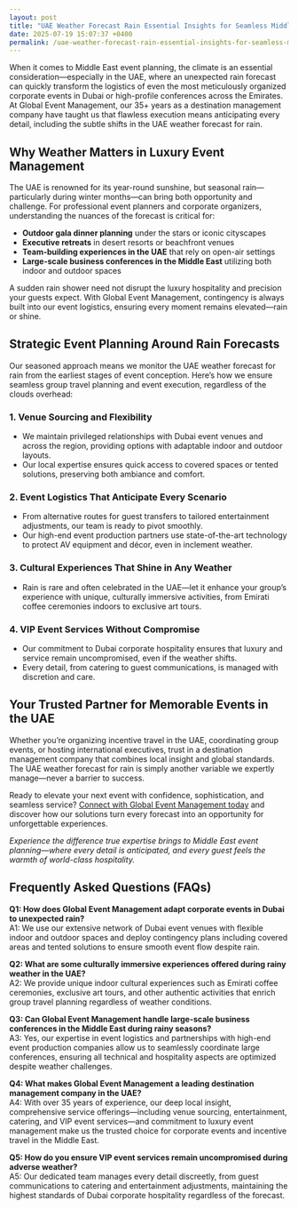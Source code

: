 ```yaml
---
layout: post
title: "UAE Weather Forecast Rain Essential Insights for Seamless Middle East Event Planning"
date: 2025-07-19 15:07:37 +0400
permalink: /uae-weather-forecast-rain-essential-insights-for-seamless-middle-east-event-planning/
---
```

When it comes to Middle East event planning, the climate is an essential consideration—especially in the UAE, where an unexpected rain forecast can quickly transform the logistics of even the most meticulously organized corporate events in Dubai or high-profile conferences across the Emirates. At Global Event Management, our 35+ years as a destination management company have taught us that flawless execution means anticipating every detail, including the subtle shifts in the UAE weather forecast for rain.

## Why Weather Matters in Luxury Event Management

The UAE is renowned for its year-round sunshine, but seasonal rain—particularly during winter months—can bring both opportunity and challenge. For professional event planners and corporate organizers, understanding the nuances of the forecast is critical for:

- **Outdoor gala dinner planning** under the stars or iconic cityscapes  
- **Executive retreats** in desert resorts or beachfront venues  
- **Team-building experiences in the UAE** that rely on open-air settings  
- **Large-scale business conferences in the Middle East** utilizing both indoor and outdoor spaces  

A sudden rain shower need not disrupt the luxury hospitality and precision your guests expect. With Global Event Management, contingency is always built into our event logistics, ensuring every moment remains elevated—rain or shine.

## Strategic Event Planning Around Rain Forecasts

Our seasoned approach means we monitor the UAE weather forecast for rain from the earliest stages of event conception. Here’s how we ensure seamless group travel planning and event execution, regardless of the clouds overhead:

### 1. Venue Sourcing and Flexibility

- We maintain privileged relationships with Dubai event venues and across the region, providing options with adaptable indoor and outdoor layouts.  
- Our local expertise ensures quick access to covered spaces or tented solutions, preserving both ambiance and comfort.

### 2. Event Logistics That Anticipate Every Scenario

- From alternative routes for guest transfers to tailored entertainment adjustments, our team is ready to pivot smoothly.  
- Our high-end event production partners use state-of-the-art technology to protect AV equipment and décor, even in inclement weather.

### 3. Cultural Experiences That Shine in Any Weather

- Rain is rare and often celebrated in the UAE—let it enhance your group’s experience with unique, culturally immersive activities, from Emirati coffee ceremonies indoors to exclusive art tours.

### 4. VIP Event Services Without Compromise

- Our commitment to Dubai corporate hospitality ensures that luxury and service remain uncompromised, even if the weather shifts.  
- Every detail, from catering to guest communications, is managed with discretion and care.

## Your Trusted Partner for Memorable Events in the UAE

Whether you’re organizing incentive travel in the UAE, coordinating group events, or hosting international executives, trust in a destination management company that combines local insight and global standards. The UAE weather forecast for rain is simply another variable we expertly manage—never a barrier to success.

Ready to elevate your next event with confidence, sophistication, and seamless service? [Connect with Global Event Management today](https://geventm.com/) and discover how our solutions turn every forecast into an opportunity for unforgettable experiences.

*Experience the difference true expertise brings to Middle East event planning—where every detail is anticipated, and every guest feels the warmth of world-class hospitality.*

## Frequently Asked Questions (FAQs)

**Q1: How does Global Event Management adapt corporate events in Dubai to unexpected rain?**  
A1: We use our extensive network of Dubai event venues with flexible indoor and outdoor spaces and deploy contingency plans including covered areas and tented solutions to ensure smooth event flow despite rain.

**Q2: What are some culturally immersive experiences offered during rainy weather in the UAE?**  
A2: We provide unique indoor cultural experiences such as Emirati coffee ceremonies, exclusive art tours, and other authentic activities that enrich group travel planning regardless of weather conditions.

**Q3: Can Global Event Management handle large-scale business conferences in the Middle East during rainy seasons?**  
A3: Yes, our expertise in event logistics and partnerships with high-end event production companies allow us to seamlessly coordinate large conferences, ensuring all technical and hospitality aspects are optimized despite weather challenges.

**Q4: What makes Global Event Management a leading destination management company in the UAE?**  
A4: With over 35 years of experience, our deep local insight, comprehensive service offerings—including venue sourcing, entertainment, catering, and VIP event services—and commitment to luxury event management make us the trusted choice for corporate events and incentive travel in the Middle East.

**Q5: How do you ensure VIP event services remain uncompromised during adverse weather?**  
A5: Our dedicated team manages every detail discreetly, from guest communications to catering and entertainment adjustments, maintaining the highest standards of Dubai corporate hospitality regardless of the forecast.

<script type="application/ld+json">
{
  "@context": "https://schema.org",
  "@type": "BlogPosting",
  "headline": "UAE Weather Forecast Rain Essential Insights for Seamless Middle East Event Planning",
  "description": "Insights into how Global Event Management expertly plans and manages corporate events and luxury group experiences in the UAE, adapting to rain forecasts to ensure seamless execution.",
  "author": {
    "@type": "Person",
    "name": "Global Event Management"
  },
  "publisher": {
    "@type": "Organization",
    "name": "Global Event Management",
    "url": "https://geventm.com/"
  },
  "datePublished": "2024-06-01",
  "mainEntityOfPage": {
    "@type": "WebPage",
    "@id": "https://geventm.com/blog/uae-weather-forecast-rain-event-planning"
  },
  "keywords": [
    "Middle East event planning",
    "corporate events in Dubai",
    "destination management company",
    "incentive travel UAE",
    "business conferences Middle East",
    "luxury event management",
    "group travel planning",
    "event logistics",
    "cultural experiences",
    "Dubai corporate hospitality",
    "professional event planner",
    "MICE travel",
    "group event coordination",
    "executive retreats",
    "gala dinner planning",
    "team-building experiences UAE",
    "high-end event production",
    "VIP event services",
    "Dubai event venues",
    "DMC Middle East"
  ]
}
</script>

<script type="application/ld+json">
{
  "@context": "https://schema.org",
  "@type": "FAQPage",
  "mainEntity": [
    {
      "@type": "Question",
      "name": "How does Global Event Management adapt corporate events in Dubai to unexpected rain?",
      "acceptedAnswer": {
        "@type": "Answer",
        "text": "We use our extensive network of Dubai event venues with flexible indoor and outdoor spaces and deploy contingency plans including covered areas and tented solutions to ensure smooth event flow despite rain."
      }
    },
    {
      "@type": "Question",
      "name": "What are some culturally immersive experiences offered during rainy weather in the UAE?",
      "acceptedAnswer": {
        "@type": "Answer",
        "text": "We provide unique indoor cultural experiences such as Emirati coffee ceremonies, exclusive art tours, and other authentic activities that enrich group travel planning regardless of weather conditions."
      }
    },
    {
      "@type": "Question",
      "name": "Can Global Event Management handle large-scale business conferences in the Middle East during rainy seasons?",
      "acceptedAnswer": {
        "@type": "Answer",
        "text": "Yes, our expertise in event logistics and partnerships with high-end event production companies allow us to seamlessly coordinate large conferences, ensuring all technical and hospitality aspects are optimized despite weather challenges."
      }
    },
    {
      "@type": "Question",
      "name": "What makes Global Event Management a leading destination management company in the UAE?",
      "acceptedAnswer": {
        "@type": "Answer",
        "text": "With over 35 years of experience, our deep local insight, comprehensive service offerings—including venue sourcing, entertainment, catering, and VIP event services—and commitment to luxury event management make us the trusted choice for corporate events and incentive travel in the Middle East."
      }
    },
    {
      "@type": "Question",
      "name": "How do you ensure VIP event services remain uncompromised during adverse weather?",
      "acceptedAnswer": {
        "@type": "Answer",
        "text": "Our dedicated team manages every detail discreetly, from guest communications to catering and entertainment adjustments, maintaining the highest standards of Dubai corporate hospitality regardless of the forecast."
      }
    }
  ]
}
</script>
